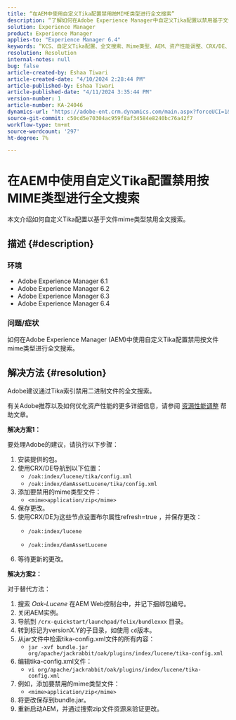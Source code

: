 ```yaml
---
title: “在AEM中使用自定义Tika配置禁用按MIME类型进行全文搜索”
description: “了解如何在Adobe Experience Manager中自定义Tika配置以禁用基于文件mime类型的全文搜索。”
solution: Experience Manager
product: Experience Manager
applies-to: "Experience Manager 6.4"
keywords: “KCS、自定义Tika配置、全文搜索、Mime类型、AEM、资产性能调整、CRX/DE、Lucene索引、Oak索引、Web控制台、操作方法”
resolution: Resolution
internal-notes: null
bug: false
article-created-by: Eshaa Tiwari
article-created-date: "4/10/2024 2:28:44 PM"
article-published-by: Eshaa Tiwari
article-published-date: "4/11/2024 3:35:44 PM"
version-number: 1
article-number: KA-24046
dynamics-url: "https://adobe-ent.crm.dynamics.com/main.aspx?forceUCI=1&pagetype=entityrecord&etn=knowledgearticle&id=6ef70c9c-46f7-ee11-a1fd-6045bd026dc7"
source-git-commit: c50cd5e70304ac959f8af34584e8240bc76a42f7
workflow-type: tm+mt
source-wordcount: '297'
ht-degree: 7%

---
```


# 在AEM中使用自定义Tika配置禁用按MIME类型进行全文搜索


本文介绍如何自定义Tika配置以基于文件mime类型禁用全文搜索。

## 描述 {#description}


### 环境

- Adobe Experience Manager 6.1
- Adobe Experience Manager 6.2
- Adobe Experience Manager 6.3
- Adobe Experience Manager 6.4


### 问题/症状

如何在Adobe Experience Manager (AEM)中使用自定义Tika配置禁用按文件mime类型进行全文搜索。


## 解决方法 {#resolution}


Adobe建议通过Tika索引禁用二进制文件的全文搜索。

有关Adobe推荐以及如何优化资产性能的更多详细信息，请参阅 [资源性能调整](https://helpx.adobe.com/ca/experience-manager/kb/Asset-Performance-Tuning.html) 帮助文章。

<b>解决方案1：</b>

要处理Adobe的建议，请执行以下步骤：

1. 安装提供的包。
2. 使用CRX/DE导航到以下位置：
   - `/oak:index/lucene/tika/config.xml`
   - `/oak:index/damAssetLucene/tika/config.xml`
3. 添加要禁用的mime类型文件：
   - `<mime>application/zip</mime>`
4. 保存更改。
5. 使用CRX/DE为这些节点设置布尔属性refresh=true ，并保存更改：
   - `/oak:index/lucene`


   - `/oak:index/damAssetLucene`
6. 等待更新的更改。


<b>解决方案2：</b>

对于替代方法：

1. 搜索 *Oak-Lucene* 在AEM Web控制台中，并记下捆绑包编号。
2. 关闭AEM实例。
3. 导航到 `/crx-quickstart/launchpad/felix/bundlexxx` 目录。
4. 转到标记为versionX.Y的子目录，如使用 `cd`版本。
5. 从jar文件中检索tika-config.xml文件的所有内容：
   - `jar -xvf bundle.jar org/apache/jackrabbit/oak/plugins/index/lucene/tika-config.xml`
6. 编辑tika-config.xml文件：
   - `vi org/apache/jackrabbit/oak/plugins/index/lucene/tika-config.xml`
7. 例如，添加要禁用的mime类型文件：
   - `<mime>application/zip</mime>`
8. 将更改保存到bundle.jar。
9. 重新启动AEM，并通过搜索zip文件资源来验证更改。

